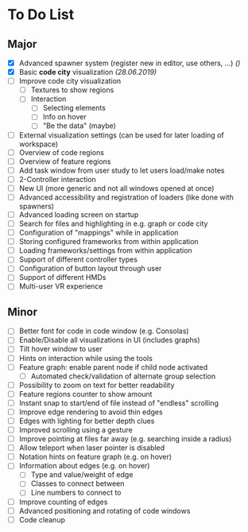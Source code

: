 # To Do List

## Major
- [X] Advanced spawner system (register new in editor, use others, ...) *()*
- [X] Basic **code city** visualization *(28.06.2019)*
- [ ] Improve code city visualization
  - [ ] Textures to show regions
  - [ ] Interaction
    - [ ] Selecting elements
    - [ ] Info on hover
    - [ ] "Be the data" (maybe)
- [ ] External visualization settings (can be used for later loading of workspace)
- [ ] Overview of code regions
- [ ] Overview of feature regions
- [ ] Add task window from user study to let users load/make notes
- [ ] 2-Controller interaction
- [ ] New UI (more generic and not all windows opened at once)
- [ ] Advanced accessibility and registration of loaders (like done with spawners)
- [ ] Advanced loading screen on startup
- [ ] Search for files and highlighting in e.g. graph or code city
- [ ] Configuration of "mappings" while in application
- [ ] Storing configured frameworks from within application
- [ ] Loading frameworks/settings from within application
- [ ] Support of different controller types
- [ ] Configuration of button layout through user
- [ ] Support of different HMDs
- [ ] Multi-user VR experience

## Minor
- [ ] Better font for code in code window (e.g. Consolas)
- [ ] Enable/Disable all visualizations in UI (includes graphs)
- [ ] Tilt hover window to user
- [ ] Hints on interaction while using the tools
- [ ] Feature graph: enable parent node if child node activated
  - [ ] Automated check/validation of alternate group selection
- [ ] Possibility to zoom on text for better readability
- [ ] Feature regions counter to show amount
- [ ] Instant snap to start/end of file instead of "endless" scrolling
- [ ] Improve edge rendering to avoid thin edges
- [ ] Edges with lighting for better depth clues
- [ ] Improved scrolling using a gesture
- [ ] Improve pointing at files far away (e.g. searching inside a radius)
- [ ] Allow teleport when laser pointer is disabled
- [ ] Notation hints on feature graph (e.g. on hover)
- [ ] Information about edges (e.g. on hover)
  - [ ] Type and value/weight of edge
  - [ ] Classes to connect between
  - [ ] Line numbers to connect to
- [ ] Improve counting of edges
- [ ] Advanced positioning and rotating of code windows
- [ ] Code cleanup
